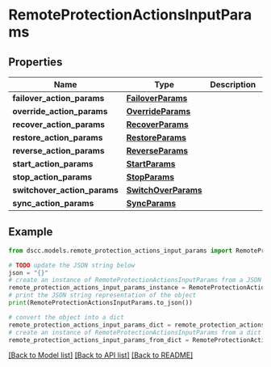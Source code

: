# RemoteProtectionActionsInputParams


## Properties

Name | Type | Description | Notes
------------ | ------------- | ------------- | -------------
**failover_action_params** | [**FailoverParams**](FailoverParams.md) |  | [optional] 
**override_action_params** | [**OverrideParams**](OverrideParams.md) |  | [optional] 
**recover_action_params** | [**RecoverParams**](RecoverParams.md) |  | [optional] 
**restore_action_params** | [**RestoreParams**](RestoreParams.md) |  | [optional] 
**reverse_action_params** | [**ReverseParams**](ReverseParams.md) |  | [optional] 
**start_action_params** | [**StartParams**](StartParams.md) |  | [optional] 
**stop_action_params** | [**StopParams**](StopParams.md) |  | [optional] 
**switchover_action_params** | [**SwitchOverParams**](SwitchOverParams.md) |  | [optional] 
**sync_action_params** | [**SyncParams**](SyncParams.md) |  | [optional] 

## Example

```python
from dscc.models.remote_protection_actions_input_params import RemoteProtectionActionsInputParams

# TODO update the JSON string below
json = "{}"
# create an instance of RemoteProtectionActionsInputParams from a JSON string
remote_protection_actions_input_params_instance = RemoteProtectionActionsInputParams.from_json(json)
# print the JSON string representation of the object
print(RemoteProtectionActionsInputParams.to_json())

# convert the object into a dict
remote_protection_actions_input_params_dict = remote_protection_actions_input_params_instance.to_dict()
# create an instance of RemoteProtectionActionsInputParams from a dict
remote_protection_actions_input_params_from_dict = RemoteProtectionActionsInputParams.from_dict(remote_protection_actions_input_params_dict)
```
[[Back to Model list]](../README.md#documentation-for-models) [[Back to API list]](../README.md#documentation-for-api-endpoints) [[Back to README]](../README.md)


